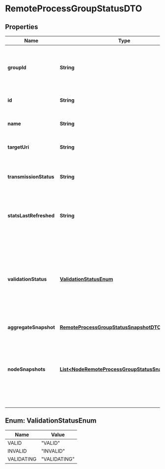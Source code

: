 # RemoteProcessGroupStatusDTO

## Properties
Name | Type | Description | Notes
------------ | ------------- | ------------- | -------------
**groupId** | **String** | The unique ID of the process group that the Processor belongs to |  [optional]
**id** | **String** | The unique ID of the Processor |  [optional]
**name** | **String** | The name of the remote process group. |  [optional]
**targetUri** | **String** | The URI of the target system. |  [optional]
**transmissionStatus** | **String** | The transmission status of the remote process group. |  [optional]
**statsLastRefreshed** | **String** | The time the status for the process group was last refreshed. |  [optional]
**validationStatus** | [**ValidationStatusEnum**](#ValidationStatusEnum) | Indicates whether the component is valid, invalid, or still in the process of validating (i.e., it is unknown whether or not the component is valid) |  [optional]
**aggregateSnapshot** | [**RemoteProcessGroupStatusSnapshotDTO**](RemoteProcessGroupStatusSnapshotDTO.md) |  |  [optional]
**nodeSnapshots** | [**List&lt;NodeRemoteProcessGroupStatusSnapshotDTO&gt;**](NodeRemoteProcessGroupStatusSnapshotDTO.md) | A status snapshot for each node in the cluster. If the NiFi instance is a standalone instance, rather than a cluster, this may be null. |  [optional]

<a name="ValidationStatusEnum"></a>
## Enum: ValidationStatusEnum
Name | Value
---- | -----
VALID | &quot;VALID&quot;
INVALID | &quot;INVALID&quot;
VALIDATING | &quot;VALIDATING&quot;
